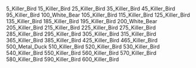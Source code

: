 5_Killer_Bird
15_Killer_Bird
25_Killer_Bird
35_Killer_Bird
45_Killer_Bird
95_Killer_Bird
100_White_Bear
105_Killer_Bird
115_Killer_Bird
125_Killer_Bird
135_Killer_Bird
185_Killer_Bird
195_Killer_Bird
200_White_Bear
205_Killer_Bird
215_Killer_Bird
225_Killer_Bird
275_Killer_Bird
285_Killer_Bird
295_Killer_Bird
305_Killer_Bird
315_Killer_Bird
365_Killer_Bird
385_Killer_Bird
425_Killer_Bird
465_Killer_Bird
500_Metal_Duck
510_Killer_Bird
520_Killer_Bird
530_Killer_Bird
540_Killer_Bird
550_Killer_Bird
560_Killer_Bird
570_Killer_Bird
580_Killer_Bird
590_Killer_Bird
600_Killer_Bird